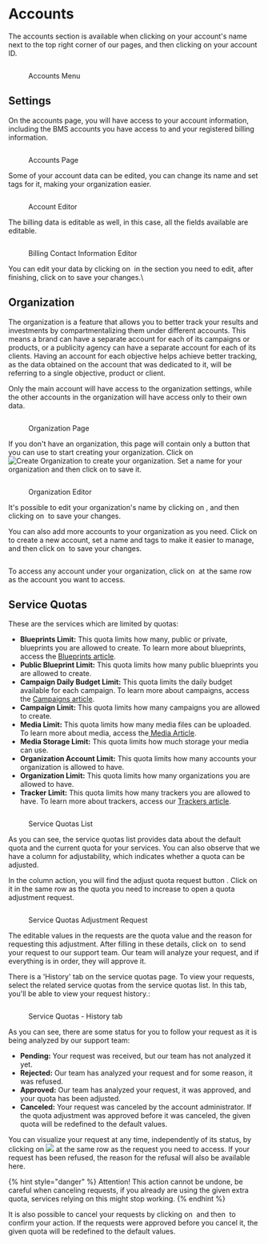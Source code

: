 # Accounts

The accounts section is available when clicking on your account's name next to the top right corner of our pages, and then clicking on your account ID.

<figure><img src="../.gitbook/assets/image (10).png" alt=""><figcaption><p>Accounts Menu</p></figcaption></figure>

## Settings

On the accounts page, you will have access to your account information, including the BMS accounts you have access to and your registered billing information.

<figure><img src="../.gitbook/assets/image (11).png" alt=""><figcaption><p>Accounts Page</p></figcaption></figure>

Some of your account data can be edited, you can change its name and set tags for it, making your organization easier.

<figure><img src="../.gitbook/assets/image (12).png" alt=""><figcaption><p>Account Editor</p></figcaption></figure>

The billing data is editable as well, in this case, all the fields available are editable.

<figure><img src="../.gitbook/assets/image (14).png" alt=""><figcaption><p>Billing Contact Information Editor</p></figcaption></figure>

You can edit your data by clicking on <img src="../.gitbook/assets/image (6).png" alt="" data-size="line"> in the section you need to edit, after finishing, click on<img src="../.gitbook/assets/image (7).png" alt="" data-size="line"> to save your changes.\


## Organization

The organization is a feature that allows you to better track your results and investments by compartmentalizing them under different accounts. This means a brand can have a separate account for each of its campaigns or products, or a publicity agency can have a separate account for each of its clients. Having an account for each objective helps achieve better tracking, as the data obtained on the account that was dedicated to it, will be referring to a single objective, product or client.

Only the main account will have access to the organization settings, while the other accounts in the organization will have access only to their own data.&#x20;

<figure><img src="../.gitbook/assets/image (19).png" alt=""><figcaption><p>Organization Page</p></figcaption></figure>

If you don't have an organization, this page will contain only a button that you can use to start creating your organization. Click on <img src="../.gitbook/assets/image (9).png" alt="Create Organization" data-size="line"> to create your organization. Set a name for your organization and then click on<img src="../.gitbook/assets/image (21).png" alt="" data-size="line"> to save it.

<figure><img src="../.gitbook/assets/image (15).png" alt=""><figcaption><p>Organization Editor</p></figcaption></figure>

It's possible to edit your organization's name by clicking on <img src="../.gitbook/assets/image (20).png" alt="" data-size="line">, and then clicking on <img src="../.gitbook/assets/image (21).png" alt="" data-size="line"> to save your changes.

You can also add more accounts to your organization as you need. Click on <img src="../.gitbook/assets/image (22).png" alt="" data-size="line"> to create a new account, set a name and tags to make it easier to manage, and then click on <img src="../.gitbook/assets/image (21).png" alt="" data-size="line"> to save your changes.

<figure><img src="../.gitbook/assets/image (16).png" alt=""><figcaption></figcaption></figure>

To access any account under your organization, click on <img src="../.gitbook/assets/image (23).png" alt="" data-size="original"> at the same row as the account you want to access.

## Service Quotas

These are the services which are limited by quotas:

* **Blueprints Limit:** This quota limits how many, public or private, blueprints you are allowed to create. To learn more about blueprints, access the [Blueprints article](ad-serving/creative-builder/blueprints.md).
* **Public Blueprint Limit:** This quota limits how many public blueprints you are allowed to create.
* **Campaign Daily Budget Limit:** This quota limits the daily budget available for each campaign. To learn more about campaigns, access the [Campaigns article](demand-side-platform-dsp/campaigns.md).
* **Campaign Limit:** This quota limits how many campaigns you are allowed to create.
* **Media Limit:** This quota limits how many media files can be uploaded. To learn more about media, access the[ Media Article](media.md).
* **Media Storage Limit:** This quota limits how much storage your media can use.
* **Organization Account Limit:** This quota limits how many accounts your organization is allowed to have.
* **Organization Limit:** This quota limits how many organizations you are allowed to have.&#x20;
* **Tracker Limit:** This quota limits how many trackers you are allowed to have. To learn more about trackers, access our [Trackers article](demand-management-platform-dmp/trackers.md).

<figure><img src="../.gitbook/assets/image (222).png" alt=""><figcaption><p>Service Quotas List</p></figcaption></figure>

As you can see, the service quotas list provides data about the default quota and the current quota for your services. You can also observe that we have a column for adjustability, which indicates whether a quota can be adjusted.

In the column action, you will find the adjust quota request button <img src="../.gitbook/assets/image (25).png" alt="" data-size="original">. Click on it in the same row as the quota you need to increase to open a quota adjustment request.

<figure><img src="../.gitbook/assets/image (18).png" alt=""><figcaption><p>Service Quotas Adjustment Request</p></figcaption></figure>

The editable values in the requests are the quota value and the reason for requesting this adjustment. After filling in these details, click on <img src="../.gitbook/assets/image (26).png" alt="" data-size="line"> to send your request to our support team. Our team will analyze your request, and if everything is in order, they will approve it.

There is a 'History' tab on the service quotas page. To view your requests, select the related service quotas from the service quotas list. In this tab, you'll be able to view your request history.:

<figure><img src="../.gitbook/assets/image (27).png" alt=""><figcaption><p>Service Quotas - History tab</p></figcaption></figure>

As you can see, there are some status for you to follow your request as it is being analyzed by our support team:

* **Pending:** Your request was received, but our team has not analyzed it yet.
* **Rejected:** Our team has analyzed your request and for some reason, it was refused.
* **Approved:** Our team has analyzed your request, it was approved, and your quota has been adjusted.
* **Canceled:** Your request was canceled by the account administrator. If the quota adjustment was approved before it was canceled, the given quota will be redefined to the default values.

You can visualize your request at any time, independently of its status, by clicking on ![](<../.gitbook/assets/image (29).png>) at the same row as the request you need to access. If your request has been refused, the reason for the refusal will also be available here.

{% hint style="danger" %}
Attention! This action cannot be undone, be careful when canceling requests, if you already are using the given extra quota, services relying on this might stop working.
{% endhint %}

It is also possible to cancel your requests by clicking on <img src="../.gitbook/assets/image (31).png" alt="" data-size="original"> and then <img src="../.gitbook/assets/image (32).png" alt="" data-size="line"> to confirm your action. If the requests were approved before you cancel it, the given quota will be redefined to the default values.
